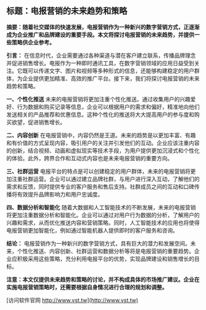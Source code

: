 ## **标题：电报营销的未来趋势和策略**

**摘要：随着社交媒体的快速发展，电报营销作为一种新兴的数字营销方式，正逐渐成为企业推广和品牌建设的重要手段。本文将探讨电报营销的未来趋势，并提供一些策略供企业参考。**

**引言：**
在信息时代，企业需要通过各种渠道与潜在客户建立联系，传播品牌理念并促进销售增长。电报作为一种即时通讯工具，在数字营销领域的应用日益受到关注。它既可以传递文字、图片和视频等多种形式的信息，还能够构建稳定的用户群体，为企业提供更加精准、高效的推广平台。接下来，我们将探讨电报营销的未来趋势和策略。

**一、个性化推送**
未来的电报营销将更加注重个性化推送。通过收集用户的兴趣爱好、行为数据和购买记录等信息，企业可以根据用户的需求和偏好，精准地向他们发送相关的产品推荐和优惠信息。这种个性化的推送将大大提高用户的参与度和购买欲望，促进销售增长。

**二、内容创新**
在电报营销中，内容仍然是王道。未来的趋势是以更加丰富、有趣和有价值的方式呈现内容，吸引用户的关注并引发他们的互动。企业应该注重内容的创新，结合视频、动画和虚拟现实等技术手段，为用户提供更加沉浸式和个性化的体验。此外，跨界合作和互动式内容也是未来电报营销的重要方向。

**三、社群运营**
电报平台的特点是可以创建稳定的用户群体，未来的电报营销将更加注重社群运营。企业可以通过建立品牌社群，与用户进行深入互动，了解他们的需求和反馈，同时提供专业的客户服务和售后支持。社群成员之间的互动和口碑传播将有效提升品牌影响力和用户忠诚度。

**四、数据分析和智能化**
随着大数据和人工智能技术的不断发展，未来的电报营销将更加注重数据分析和智能化。企业可以通过对用户行为数据的分析，了解用户的兴趣和需求，从而优化推送内容和营销策略。同时，人工智能技术的应用也将使得电报营销更加智能化，例如通过智能机器人提供即时的客户服务和咨询。

**结论：**
电报营销作为一种新兴的数字营销方式，具有巨大的潜力和发展空间。未来，个性化推送、内容创新、社群运营和数据分析等将是电报营销的重要趋势。企业应积极采用这些策略，充分利用电报平台的优势，实现品牌建设和销售增长的目标。

**注意：本文仅提供未来趋势和策略的讨论，并不构成具体的市场推广建议。企业在实施电报营销策略时，还需要根据自身情况进行合理的规划和调整。**


[访问软件官网 http://www.vst.tw](http://www.vst.tw)
